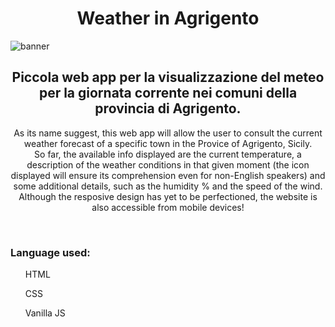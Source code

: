 <h1 align="center">Weather in Agrigento</h1>
<img src="https://i.imgur.com/AVAjjGA.png" alt="banner" align="center"/>
<h2 align="center">Piccola web app per la visualizzazione del meteo per la giornata corrente nei comuni della provincia di Agrigento.</h2>
<p align="center">As its name suggest, this web app will allow the user to consult the current weather forecast of a specific town in the Provice of Agrigento, Sicily. </br>
So far, the available info displayed are the current temperature, a description of the weather conditions in that given moment (the icon displayed will ensure its comprehension even for non-English speakers) and some additional details, such as the humidity % and the speed of the wind.</br>
Although the resposive design has yet to be perfectioned, the website is also accessible from mobile devices!</p>
<br>
<h3>Language used:</h3>

<ul>HTML </ul>
<ul>CSS</ul>
<ul>Vanilla JS</ul>
